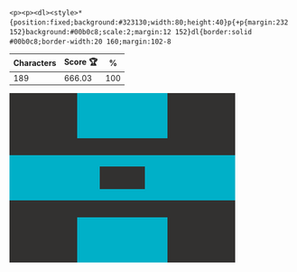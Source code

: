 `<p><p><dl><style>*{position:fixed;background:#323130;width:80;height:40}p{+p{margin:232 152}background:#00b0c8;scale:2;margin:12 152}dl{border:solid #00b0c8;border-width:20 160;margin:102-8`

| Characters | Score 🏆 | %   |
| ---------- | -------- | --- |
| 189        | 666.03   | 100 |

![](/2025/Mar2025/11/20250311.png)
